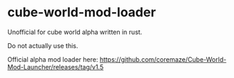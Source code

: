 # cube-world-mod-loader

Unofficial for cube world alpha written in rust.

Do not actually use this.

Official alpha mod loader here: https://github.com/coremaze/Cube-World-Mod-Launcher/releases/tag/v1.5
